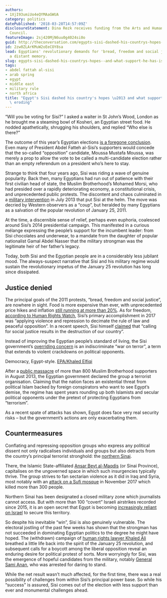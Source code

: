 ```yaml
---
authors:
- 1XjI93umiUo4eQYMAaGWUA
category: politics
datePublished: '2018-03-28T14:57:09Z'
disclosureStatement: Dina Rezk receives funding from the Arts and Humanities Research
  Council.
featureImage: 2sj420MjN6uu0g4024si0o
guid: http://theconversation.com/egypts-sisi-dashed-his-countrys-hopes-and-what-support-he-has-is-eroding-92227
id: 2zw0ZLArKMuW2oEeCOY8sa
lead: Egyptians' revolutionary demands for 'bread, freedom and social justice' are
  a distant memory.
slug: egypts-sisi-dashed-his-countrys-hopes--and-what-support-he-has-is-eroding
tags:
- abdel fattah al-sisi
- arab spring
- egypt
- middle east
- military rule
- north africa
title: "Egypt's Sisi dashed his country's hopes \u2013 and what support he has is\
  \ eroding"
---
```

“Will you be voting for Sisi?” I asked a waiter in St John’s Wood, London as he brought me a steaming bowl of Kosheri, an Egyptian street food. He nodded apathetically, shrugging his shoulders, and replied “Who else is there?”

The outcome of this year’s Egyptian elections [is a foregone conclusion](https://theconversation.com/al-sisi-poised-for-empty-victory-in-egypt-as-signs-of-unrest-grow-across-the-region-93518). Even many of President Abdel Fatteh al-Sisi’s supporters would concede that the so-called “opposition” candidate, Moussa Mustafa Moussa, was merely a prop to allow the vote to be called a multi-candidate election rather than an empty referendum on a president who’s here to stay.

Strange to think that four years ago, Sisi was riding a wave of genuine popularity. Back then, many Egyptians had run out of patience with their first civilian head of state, the Muslim Brotherhood’s Mohamed Morsi, who had presided over a rapidly deteriorating economy, a constitutional crisis, and unprecedented public protests. The discontent and chaos culminated in a [military intervention](https://www.nytimes.com/2013/07/04/world/middleeast/egypt.html) in July 2013 that put Sisi at the helm. The move was decried by Western observers as a “coup”, but heralded by many Egyptians as a salvation of the popular revolution of January 25, 2011.

At the time, a discernible sense of relief, perhaps even euphoria, coalesced around Sisi’s 2014 presidential campaign. This manifested in a curious mélange expressing the people’s support for the incumbent leader: from Sisi chocolates and underwear, to a mandate from the daughter of popular nationalist Gamal Abdel Nasser that the military strongman was the legitimate heir of her father’s legacy.

Today, both Sisi and the Egyptian people are in a considerably less jubilant mood. The always-suspect narrative that Sisi and his military regime would sustain the revolutionary impetus of the January 25 revolution has long since dissipated.

## Justice denied

The principal goals of the 2011 protests, “bread, freedom and social justice”, are nowhere in sight. Food is more expensive than ever, with unprecedented price hikes and inflation [still running at more than 20%](https://www.bloomberg.com/news/articles/2018-01-10/egypt-urban-inflation-rate-drops-as-currency-float-shock-eases). As for freedom, [according to Human Rights Watch](https://www.hrw.org/news/2018/01/18/egypt-untamed-repression), Sisi’s primary accomplishment in 2017 was “applying violence and repression to decimate the rule of law and peaceful opposition”. In a recent speech, Sisi himself [claimed](http://www.icanpeacework.org/2018/02/07/egyptian-revolution-continues/) that “calling for social justice results in the destruction of our country”.

Instead of improving the Egyptian people’s standard of living, the Sisi government’s [overriding concern](https://www.theguardian.com/world/2018/feb/09/egyptian-military-offensive-targets-islamic-militants-sinai) is an indiscriminate “war on terror”, a term that extends to violent crackdowns on political opponents.

Democracy, Egypt-style. [EPA/Khaled Elfiqi](http://www.epa.eu/politics-photos/elections-photos/egypt-presidential-elections-2018-photos-54227177)

After a [public massacre](https://www.theatlantic.com/international/archive/2017/08/arab-spring-rabaa-massacre/536847/) of more than 800 Muslim Brotherhood supporters in August 2013, the Egyptian government declared the group a terrorist organisation. Claiming that the nation faces an existential threat from political Islam backed by foreign conspirators who want to see Egypt’s demise, the regime has spent years rounding up both Islamists and secular political opponents under the pretext of protecting Egyptians from “terrorism”. 

As a recent spate of attacks has shown, Egypt does face very real security risks – but the government’s actions are only exacerbating them. 

## Countermeasures

Conflating and repressing opposition groups who express any political dissent not only radicalises individuals and groups but also detracts from the country’s principal terrorist stronghold: the [northern Sinai](https://edition.cnn.com/2017/11/24/africa/egypt-sinai-mosque-attack/index.html). 

There, the Islamic State-affiliated [Ansar Beyt al-Maqdis](http://www.bbc.co.uk/news/world-middle-east-25882504) (or Sinai Province), capitalises on the ungoverned space in which such insurgencies typically thrive. The group strives to fan sectarian violence as it did in Iraq and Syria, most notably with an [attack on a Sufi mosque](https://theconversation.com/egypt-mosque-attack-new-level-of-horror-in-decades-long-struggle-to-control-sinai-87642) in November 2017 which killed more than 300 people.

Northern Sinai has been designated a closed military zone which journalists cannot access. But with more than 100 “covert” Israeli airstrikes recorded since 2015, it is an open secret that Egypt is becoming [increasingly reliant on Israel](http://www.jpost.com/Middle-East/Whats-behind-the-Egyptian-Israeli-cooperation-in-Sinai-540688) to secure this territory. 

So despite his inevitable “win”, Sisi is also genuinely vulnerable. The electoral jostling of the past few weeks has shown that the strongman has not succeeded in dominating Egyptian politics to the degree he might have hoped. The (withdrawn) campaign of [human rights lawyer Khaled Ali](https://www.theguardian.com/world/2018/jan/24/khaled-ali-withdraws-egyptian-presidential-race-abdel-fatah-al-sissi) breathed a little life back into the spirit of the January 25 revolution, and subsequent calls for a boycott among the liberal opposition reveal an enduring desire for political protest of sorts. More worryingly for Sisi, was the emergence of hopeful candidates from the military, notably [General Sami Anan](https://uk.reuters.com/article/uk-egypt-election/opposition-withdraws-giving-egypts-sisi-clear-run-to-presidency-idUKKBN1FD1BC), who was arrested for daring to stand. 

While the net result wasn’t much affected, for the first time, there was a real possibility of challenges from within Sisi’s principal power base. So while his “success” is assured, Sisi comes out of the election with less support than ever and monumental challenges ahead.